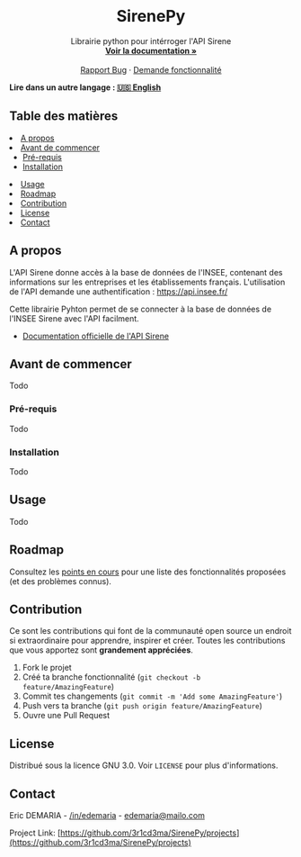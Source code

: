 <!--BADGES
TODO
-->

<!-- PROJECT PRESENTIATION -->
<br />
<p align="center">
  <!-- LOGO
    <a href="https://github.com/othneildrew/Best-README-Template">
      <img src="images/logo.png" alt="Logo" width="80" height="80">
    </a>
  -->

  <h1 align="center">SirenePy</h1>

  <p align="center">
    Librairie python pour intérroger l'API Sirene
    <br />
    <a href="https://github.com/3r1cd3ma/SirenePy/wiki"><strong>Voir la documentation »</strong></a>
    <br />
    <br />
    <!--
    <a href="">View Demo</a>
    · -->
    <a href="https://github.com/3r1cd3ma/SirenePy/issues">Rapport Bug</a>
    ·
    <a href="https://github.com/3r1cd3ma/SirenePy/issues">Demande fonctionnalité</a>
  </p>
</p>

**Lire dans un autre langage : [🇺🇸 English](./README.md)**

<!-- TABLE OF CONTENTS -->
## Table des matières
  <li><a href="#a-propos">A propos</a></li>
  <li>
    <a href="#avant-de-commencer">Avant de commencer</a>
    <ul>
      <li><a href="#pré-requis">Pré-requis</a></li>
      <li><a href="#installation">Installation</a></li>
    </ul>
  </li>
  <li><a href="#usage">Usage</a></li>
  <li><a href="#roadmap">Roadmap</a></li>
  <li><a href="#contribution">Contribution</a></li>
  <li><a href="#license">License</a></li>
  <li><a href="#contact">Contact</a></li>
</details>


<!-- ABOUT THE PROJECT -->
## A propos

<!--[![Product Name Screen Shot][product-screenshot]](https://example.com)-->

L'API Sirene donne accès à la base de données de l'INSEE, contenant des informations sur les entreprises et les établissements français.
L'utilisation de l'API demande une authentification : https://api.insee.fr/

Cette librairie Pyhton permet de se connecter à la base de données de l'INSEE Sirene avec l'API facilment.
* [Documentation officielle de l'API Sirene](https://api.insee.fr/catalogue/site/themes/wso2/subthemes/insee/pages/item-info.jag?name=Sirene&version=V3&provider=insee)

<!--
  ### Built With
  This section should list any major frameworks that you built your project using. Leave any add-ons/plugins for the acknowledgements section. Here are a few examples.
  * [Bootstrap](https://getbootstrap.com)
  * [JQuery](https://jquery.com)
  * [Laravel](https://laravel.com)
  -->



<!-- GETTING STARTED -->
## Avant de commencer

Todo


### Pré-requis

Todo


### Installation

Todo



<!-- USAGE EXAMPLES -->
## Usage

Todo



<!-- ROADMAP -->
## Roadmap

Consultez les [points en cours](https://github.com/3r1cd3ma/SirenePy/issues) pour une liste des fonctionnalités proposées (et des problèmes connus).



<!-- CONTRIBUTING -->
## Contribution

Ce sont les contributions qui font de la communauté open source un endroit si extraordinaire pour apprendre, inspirer et créer. 
Toutes les contributions que vous apportez sont **grandement appréciées**.

1. Fork le projet
2. Créé ta branche fonctionnalité (`git checkout -b feature/AmazingFeature`)
3. Commit tes changements (`git commit -m 'Add some AmazingFeature'`)
4. Push vers ta branche (`git push origin feature/AmazingFeature`)
5. Ouvre une Pull Request



<!-- LICENSE -->
## License

Distribué sous la licence GNU 3.0. Voir `LICENSE` pour plus d'informations.



<!-- CONTACT -->
## Contact

Eric DEMARIA - [/in/edemaria](https://linkedin.com/in/edemaria) - edemaria@mailo.com

Project Link: [https://github.com/3r1cd3ma/SirenePy/projects](https://github.com/3r1cd3ma/SirenePy/projects)



<!-- ACKNOWLEDGEMENTS
## Acknowledgements
* [GitHub Pages](https://pages.github.com)
-->

<!-- MARKDOWN LINKS & IMAGES -->
<!-- https://www.markdownguide.org/basic-syntax/#reference-style-links -->
[contributors-shield]: https://img.shields.io/github/contributors/othneildrew/Best-README-Template.svg?style=for-the-badge
[contributors-url]: ./graphs/contributors
[forks-shield]: https://img.shields.io/github/forks/othneildrew/Best-README-Template.svg?style=for-the-badge
[forks-url]: ./network/members
[stars-shield]: https://img.shields.io/github/stars/othneildrew/Best-README-Template.svg?style=for-the-badge
[stars-url]: ./stargazers
[issues-shield]: https://img.shields.io/github/issues/othneildrew/Best-README-Template.svg?style=for-the-badge
[issues-url]: ./issues
[license-shield]: https://img.shields.io/github/license/othneildrew/Best-README-Template.svg?style=for-the-badge
[license-url]: ./LICENCE.txt
[linkedin-shield]: https://img.shields.io/badge/-LinkedIn-black.svg?style=for-the-badge&logo=linkedin&colorB=555
[linkedin-url]: https://linkedin.com/in/edemaria
[product-screenshot]: images/screenshot.png
